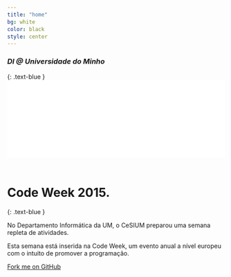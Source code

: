 ```yaml
---
title: "home"
bg: white
color: black
style: center
---
```


### *DI @ Universidade do Minho*
{: .text-blue }
<span class="fa-stack subtlecircle" style="font-size:100px">
  <i class="fa fa-circle fa-stack-2x text-blue"></i>
  <i class= "fa-stack-1x">![codeweek](/img/codeweek-logo.png)</i>
  </span>

# Code Week 2015.
{: .text-blue }

No Departamento Informática da UM, o CeSIUM preparou uma semana repleta de  atividades.

Esta semana está inserida na Code Week, um evento anual a nível europeu com o intuito de promover a programação.


<span id="forkongithub">
  <a href="{{ site.source_link }}" class="bg-blue">
    Fork me on GitHub
  </a>
</span>
